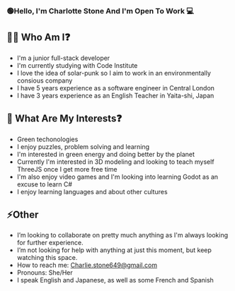 ### 🟢Hello, I'm Charlotte Stone And I'm Open To Work 💻

## 👩‍🚀 Who Am I❓

  - I'm a junior full-stack developer
  - I'm currently studying with Code Institute
  - I love the idea of solar-punk so I aim to work in an environmentally consious company
  - I have 5 years experience as a software engineer in Central London
  - I have 3 years experience as an English Teacher in Yaita-shi, Japan

## 🔭 What Are My Interests❓

  - Green techonologies
  - I enjoy puzzles, problem solving and learning
  - I'm interested in green energy and doing better by the planet
  - Currently I'm interested in 3D modeling and looking to teach myself ThreeJS once I get more free time
  - I'm also enjoy video games and I'm looking into learning Godot as an excuse to learn C#
  - I enjoy learning languages and about other cultures

## ⚡Other

  - I’m looking to collaborate on pretty much anything as I'm always looking for further experience.
  - I’m not looking for help with anything at just this moment, but keep watching this space.
  - How to reach me: Charlie.stone649@gmail.com
  - Pronouns: She/Her
  - I speak English and Japanese, as well as some French and Spanish
